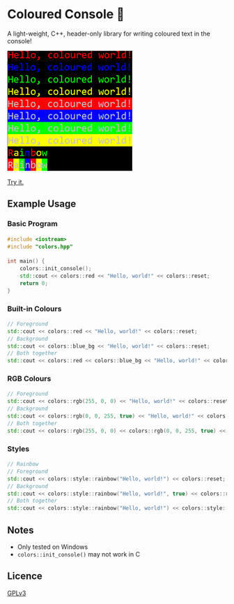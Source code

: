 # Coloured Console 🌈
A light-weight, C++, header-only library for writing coloured text in the console!

![Screenshot](screenshot.png)

[Try it.](demo/Demo.exe)

## Example Usage

### Basic Program
```c++
#include <iostream>
#include "colors.hpp"

int main() {
    colors::init_console();
    std::cout << colors::red << "Hello, world!" << colors::reset;
    return 0;
}
```

### Built-in Colours
```c++
// Foreground
std::cout << colors::red << "Hello, world!" << colors::reset;
// Background
std::cout << colors::blue_bg << "Hello, world!" << colors::reset;
// Both together
std::cout << colors::red << colors::blue_bg << "Hello, world!" << colors::reset;
```

### RGB Colours
```c++
// Foreground
std::cout << colors::rgb(255, 0, 0) << "Hello, world!" << colors::reset;
// Background
std::cout << colors::rgb(0, 0, 255, true) << "Hello, world!" << colors::reset;
// Both together
std::cout << colors::rgb(255, 0, 0) << colors::rgb(0, 0, 255, true) << "Hello, world!" << colors::reset;
```

### Styles
```c++
// Rainbow
// Foreground
std::cout << colors::style::rainbow("Hello, world!") << colors::reset;
// Background
std::cout << colors::style::rainbow("Hello, world!", true) << colors::reset;
// Both together
std::cout << colors::style::rainbow("Hello, world!") << colors::style::rainbow("Hello, world!", true) << colors::reset;
```

## Notes

- Only tested on Windows
- `colors::init_console()` may not work in C

## Licence
[GPLv3](LICENCE.txt)
